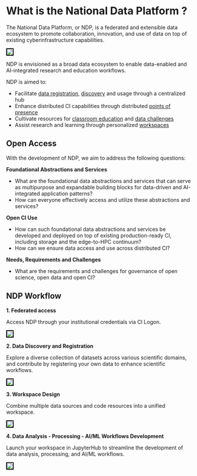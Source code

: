 # What is the National Data Platform ? 

The National Data Platform, or NDP, is a federated and extensible data ecosystem to promote collaboration, innovation, and use of data on top of existing cyberinfrastructure capabilities.

<img src="../images/main-hub.png" style="border: 2px solid black;">

NDP is envisioned as a broad data ecosystem to enable data-enabled and AI-integrated research and education workflows.

NDP is aimed to:

- Facilitate [data registration](../catalog/register-data.md), [discovery](../catalog/catalog.md) and usage through a centralized hub
- Enhance distributed CI capabilities through distributed [points of presence](../pop/index.md)   
- Cultivate resources for [classroom education](../ndp-classroom/index.md) and [data challenges](../)
- Assist research and learning through personalized [workspaces](../workspace/index.md)

## Open Access

With the development of NDP, we aim to address the following questions: 

**Foundational Abstractions and Services**

- What are the foundational data abstractions and services that can serve as multipurpose and expandable building blocks for data-driven and AI-integrated application patterns? 
- How can everyone effectively access and utilize these abstractions and services?

**Open CI Use**

- How can such foundational data abstractions and services be developed and deployed on top of existing production-ready CI, including storage and the edge-to-HPC continuum?
- How can we ensure data access and use across distributed CI?

**Needs, Requirements and Challenges**

- What are the requirements and challenges for governance of open science, open data and open CI? 

## NDP Workflow

**1. Federated access**

Access NDP through your institutional credentials via CI Logon.

<img src="../images/login.png" style="border: 2px solid black;">

**2. Data Discovery and Registration**

Explore a diverse collection of datasets across various scientific domains, and contribute by registering your own data to enhance scientific workflows.

<img src="../images/catalog.png" style="border: 2px solid black;">


**3. Workspace Design**

Combine multiple data sources and code resources into a unified workspace.

<img src="../images/workspaces.png" style="border: 2px solid black;">

**4. Data Analysis - Processing - AI/ML Workflows Development**

Launch your workspace in JupyterHub to streamline the development of data analysis, processing, and AI/ML workflows.

<img src="../images/jhub.png" style="border: 2px solid black;">